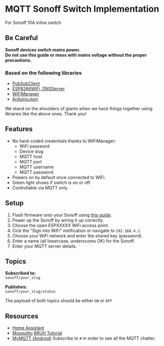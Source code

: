 # MQTT Sonoff Switch Implementation

For Sonoff 10A inline switch

## Be Careful

**Sonoff devices switch mains power.  
Do not use this guide or mess with mains voltage without the proper precautions.**


### Based on the following libraries

* [PubSubClient](https://github.com/knolleary/pubsubclient)
* [ESP8266WiFi, DNSServer](https://github.com/esp8266/Arduino)
* [WiFiManager](https://github.com/tzapu/WiFiManager)
* [ArduinoJson](https://github.com/bblanchon/ArduinoJson)

We stand on the shoulders of giants when we hack things together using libraries like the above ones. Thank you!


## Features

* No hard-coded credentials thanks to WiFiManager:
  * WiFi password
  * Device slug
  * MQTT host
  * MQTT port
  * MQTT username
  * MQTT password
* Powers on by default once connected to WiFi.
* Green light shows if switch is on or off.
* Controllable via MQTT only.


## Setup

1. Flash firmware onto your Sonoff using [this guide](https://www.youtube.com/watch?v=-JxPWA-qxAk).
1. Power up the Sonoff by wiring it up correctly.
1. Choose the open ESPXXXXX WiFi access point.
1. Cick the "Sign into WiFi" notification or navigate to `192.168.4.1`.
1. Choose your WiFi network and enter the shared key (password).
1. Enter a name (all lowercase, underscores OK) for the Sonoff.
1. Enter your MQTT server details.


## Topics

**Subscribed to:**  
`sonoff/your_slug`

**Publishes:**  
`sonoff/your_slug/status`

The payload of both topics should be either `ON` or `OFF`


## Resources

* [Home Assistant](https://home-assistant.io/)
* [Mosquitto](http://mosquitto.org/) [BRUH Tutorial](https://www.youtube.com/watch?v=AsDHEDbyLfg)
* [MyMQTT (Android)](https://play.google.com/store/apps/details?id=at.tripwire.mqtt.client&hl=en) Subscribe to `#` in order to see all the MQTT chatter.
